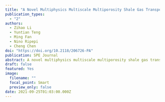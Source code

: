 ```yaml
---
title: "A Novel Multiphysics Multiscale Multiporosity Shale Gas Transport Model for Geomechanics/Flow Coupling in Steady and Transient States"
publication_types:
  - "2"
authors:
  - Zihao Li
  - Yuntian Teng
  - Ming Fan
  - Nino Ripepi
  - Cheng Chen
doi: "https://doi.org/10.2118/206726-PA"
publication: SPE Journal
abstract: A novel multiphysics multiscale multiporosity shale gas transport (M3ST) model was developed to investigate shale gas transport in both transient and steady states. The microscale model component contains a kerogen domain and an inorganic matrix domain, and each domain has its own geomechanical and gas transport properties. Permeabilities of various shale cores were measured in the laboratory using a pulse decay permeameter (PDP) with different pore pressure and confining stress combinations. The PDP-measured apparent permeability as a function of pore pressure under two effective stresses was fitted using the microscale M3ST model component based on nonlinear least squares fitting (NLSF), and the fitted model parameters were able to provide accurate model predictions for another effective stress. The parameters and petrophysical properties determined in the steady state were then used in the transientstate, continuum-scale M3ST model component, which performed history matching of the evolutions of the upstream and downstream gas pressures. In addition, a double-exponential empirical model was developed as a powerful alternative to the M3ST model to fit laboratory-measured apparent permeability under various effective stresses and pore pressures. The developed M3ST model and the research findings in this study provided critical insights into the role of the multiphysics mechanisms, including geomechanics, fluid dynamics and transport, and the Klinkenberg effect on shale gas transport across different spatial scales in both steady and transient states
draft: false
featured: Yes
image:
  filename: ""
  focal_point: Smart
  preview_only: false
date: 2021-09-25T01:03:00.000Z
---
```

